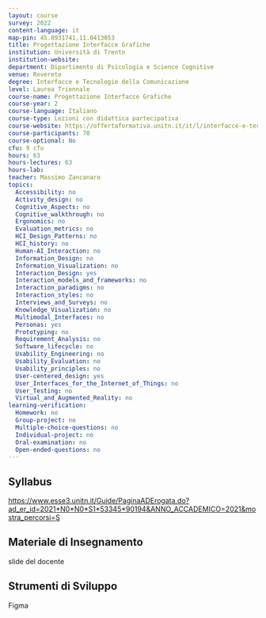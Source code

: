 ```yaml
---
layout: course
survey: 2022
content-language: it
map-pin: 45.8931741,11.0413053
title: Progettazione Interfacce Grafiche
institution: Università di Trento
institution-website:  
department: Dipartimento di Psicologia e Science Cognitive
venue: Rovereto
degree: Interfacce e Tecnologie della Comunicazione
level: Laurea Triennale
course-name: Progettazione Interfacce Grafiche
course-year: 2
course-language: Italiano
course-type: Lezioni con didattica partecipativa
course-website: https://offertaformativa.unitn.it/it/l/interfacce-e-tecnologie-della-comunicazione
course-participants: 70
course-optional: No
cfu: 9 cfu
hours: 63
hours-lectures: 63
hours-lab: 
teacher: Massimo Zancanaro
topics: 
  Accessibility: no
  Activity_design: no
  Cognitive_Aspects: no
  Cognitive_walkthrough: no
  Ergonomics: no
  Evaluation_metrics: no
  HCI_Design_Patterns: no
  HCI_history: no
  Human-AI_Interaction: no
  Information_Design: no
  Information_Visualization: no
  Interaction_Design: yes
  Interaction_models_and_frameworks: no
  Interaction_paradigms: no
  Interaction_styles: no
  Interviews_and_Surveys: no
  Knowledge_Visualization: no
  Multimodal_Interfaces: no
  Personas: yes
  Prototyping: no
  Requirement_Analysis: no
  Software_lifecycle: no
  Usability_Engineering: no
  Usability_Evaluation: no
  Usability_principles: no
  User-centered_design: yes
  User_Interfaces_for_the_Internet_of_Things: no
  User_Testing: no
  Virtual_and_Augmented_Reality: no
learning-verification: 
  Homework: no 
  Group-project: no 
  Multiple-choice-questions: no 
  Individual-project: no 
  Oral-examination: no 
  Open-ended-questions: no 
---
```



## Syllabus 
https://www.esse3.unitn.it/Guide/PaginaADErogata.do?ad_er_id=2021*N0*N0*S1*53345*90194&ANNO_ACCADEMICO=2021&mostra_percorsi=S

## Materiale di Insegnamento 
slide del docente

## Strumenti di Sviluppo 
Figma

